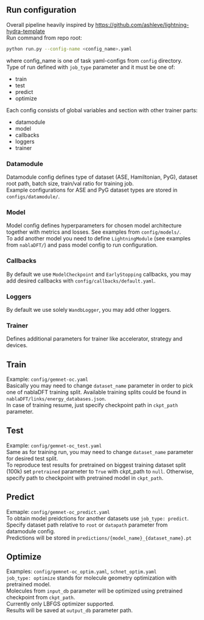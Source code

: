 ## Run configuration
Overall pipeline heavily inspired by https://github.com/ashleve/lightning-hydra-template  
Run command from repo root:
```bash
python run.py --config-name <config_name>.yaml
```
where config_name is one of task yaml-configs from `config` directory.  
Type of run defined with `job_type` parameter and it must be one of:
- train
- test
- predict
- optimize  
  
Each config consists of global variables and section with other trainer parts:  
- datamodule
- model
- callbacks
- loggers
- trainer  

### Datamodule

Datamodule config defines type of dataset (ASE, Hamiltonian, PyG), dataset root path, batch size, train/val ratio for training job.  
Example configurations for ASE and PyG dataset types are stored in `configs/datamodule/`.

### Model

Model config defines hyperparameters for chosen model architecture together with metrics and losses. See examples from `config/models/`.  
To add another model you need to define `LightningModule` (see examples from `nablaDFT/`) and pass model config to run configuration.

### Callbacks

By default we use `ModelCheckpoint` and `EarlyStopping` callbacks, you may add desired callbacks with `config/callbacks/default.yaml`.

### Loggers

By default we use solely `WandbLogger`, you may add other loggers.

### Trainer

Defines additional parameters for trainer like accelerator, strategy and devices.

## Train
Example: `config/gemnet-oc.yaml`  
Basically you may need to change `dataset_name` parameter in order to pick one of nablaDFT training split. Available training splits could be found in `nablaDFT/links/energy_databases.json`.  
In case of training resume, just specify checkpoint path in `ckpt_path` parameter.

## Test

Example: `config/gemnet-oc_test.yaml`  
Same as for training run, you may need to change `dataset_name` parameter for desired test split.  
To reproduce test results for pretrained on biggest training dataset split (100k) set `pretrained` parameter to `True` with ckpt_path to `null`. Otherwise, specify path to checkpoint with pretrained model in `ckpt_path`.  

## Predict

Exmaple: `config/gemnet-oc_predict.yaml`  
To obtain model preidctions for another datasets use `job_type: predict`. Specify dataset path relative to `root` or `datapath` parameter from datamodule config.  
Predictions will be stored in `predictions/{model_name}_{dataset_name}.pt`

## Optimize

Examples: `config/gemnet-oc_optim.yaml`, `schnet_optim.yaml`  
`job_type: optimize` stands for molecule geometry optimization with pretrained model.  
Molecules from `input_db` parameter will be optimized using pretrained checkpoint from `ckpt_path`.  
Currently only LBFGS optimizer supported.  
Results will be saved at `output_db` parameter path.